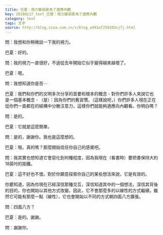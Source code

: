 ```yaml
---
title: 巴夏：視力變弱是為了適應內觀
key: 20180117_text_巴夏：視力變弱是為了適應內觀
category: text
tags: 文字
source: http://blog.sina.com.cn/s/blog_a491af250102vjfj.html
---
```


問：我想和你稍微談一下我的視力。

巴夏：好的。

問：我的視力一直很好，不過從去年開始它似乎變得越來越壞了。

巴夏：嗯。

問：我想知道你是否⋯

巴夏：我們和你們的文明多次分享的首要和根本的概念 - 對你們許多人來說它也是一個基本概念 - （是）：因為你們的舊習慣，（這樣說吧，）你們許多人現在正在從你們一直都在的結構中分散注意力，這樣你們就能夠適應向內觀看。你明白嗎？

問：是的。

巴夏：它就是這麼簡單。

問：是的，謝謝你。我也是這麼想的。

巴夏：哦，真的嗎？那麼開始信任你自己的感覺吧。

問：我其實也想知道它會惡化到何種程度，因為我現在（看書時）要把書保持大約18英吋的距離。

巴夏：這不好也不壞。對於你願意探索你自己的某些想法來說，它是有效的。

你要知道，因為你現在已經深信那種交互，深信知道其中的一個想法，深信其背後的目的，你也開始以其他方式改變。因此，它不會那麼多的以線性的方式繼續，雖然它可能有那麼一點（線性），它也會開始以不同的方式朝四面八方擴張。

問：四面八方？

巴夏：是的。謝謝。

問：謝謝你。
